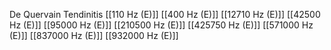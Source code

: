 De Quervain Tendinitis
[[110 Hz (E)]]
[[400 Hz (E)]]
[[12710 Hz (E)]]
[[42500 Hz (E)]]
[[95000 Hz (E)]]
[[210500 Hz (E)]]
[[425750 Hz (E)]]
[[571000 Hz (E)]]
[[837000 Hz (E)]]
[[932000 Hz (E)]]